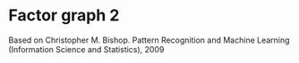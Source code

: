 # Factor graph 2

Based on Christopher M. Bishop. Pattern Recognition and Machine Learning (Information Science and Statistics), 2009

